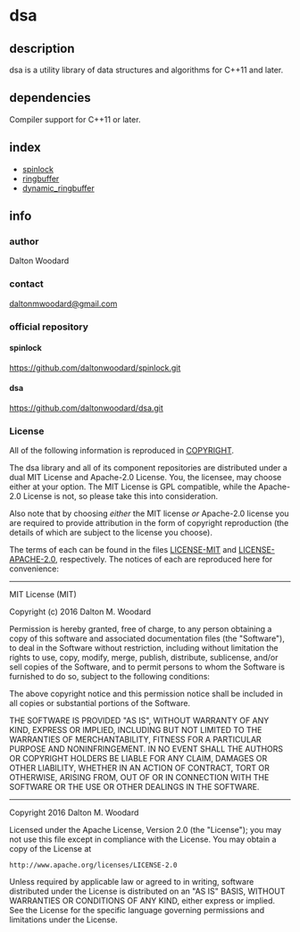 dsa
===

## description

dsa is a utility library of data structures and algorithms for C++11 and later.

## dependencies

Compiler support for C++11 or later.

## index

* [spinlock](./spinlock/)
* [ringbuffer](./ringbuffer/)
* [dynamic_ringbuffer](./dynamic_ringbuffer/)

## info

### author

Dalton Woodard

### contact

daltonmwoodard@gmail.com

### official repository

#### spinlock

https://github.com/daltonwoodard/spinlock.git

#### dsa

https://github.com/daltonwoodard/dsa.git

### License

All of the following information is reproduced in [COPYRIGHT](COPYRIGHT.txt).

The dsa library and all of its component repositories are distributed under a
dual MIT License and Apache-2.0 License. You, the licensee, may choose either at
your option. The MIT License is GPL compatible, while the Apache-2.0 License is
not, so please take this into consideration.

Also note that by choosing *either* the MIT license *or* Apache-2.0 license
you are required to provide attribution in the form of copyright reproduction
(the details of which are subject to the license you choose).

The terms of each can be found in the files [LICENSE-MIT](LICENSE-MIT) and
[LICENSE-APACHE-2.0](LICENSE-APACHE-2.0), respectively. The notices of each are
reproduced here for convenience:

---

MIT License (MIT)

Copyright (c) 2016 Dalton M. Woodard

Permission is hereby granted, free of charge, to any person obtaining a copy
of this software and associated documentation files (the "Software"), to deal
in the Software without restriction, including without limitation the rights
to use, copy, modify, merge, publish, distribute, sublicense, and/or sell
copies of the Software, and to permit persons to whom the Software is
furnished to do so, subject to the following conditions:

The above copyright notice and this permission notice shall be included in all
copies or substantial portions of the Software.

THE SOFTWARE IS PROVIDED "AS IS", WITHOUT WARRANTY OF ANY KIND, EXPRESS OR
IMPLIED, INCLUDING BUT NOT LIMITED TO THE WARRANTIES OF MERCHANTABILITY,
FITNESS FOR A PARTICULAR PURPOSE AND NONINFRINGEMENT. IN NO EVENT SHALL THE
AUTHORS OR COPYRIGHT HOLDERS BE LIABLE FOR ANY CLAIM, DAMAGES OR OTHER
LIABILITY, WHETHER IN AN ACTION OF CONTRACT, TORT OR OTHERWISE, ARISING FROM,
OUT OF OR IN CONNECTION WITH THE SOFTWARE OR THE USE OR OTHER DEALINGS IN THE
SOFTWARE.

---

Copyright 2016 Dalton M. Woodard

Licensed under the Apache License, Version 2.0 (the "License");
you may not use this file except in compliance with the License.
You may obtain a copy of the License at

	http://www.apache.org/licenses/LICENSE-2.0

Unless required by applicable law or agreed to in writing, software
distributed under the License is distributed on an "AS IS" BASIS,
WITHOUT WARRANTIES OR CONDITIONS OF ANY KIND, either express or implied.
See the License for the specific language governing permissions and
limitations under the License.
